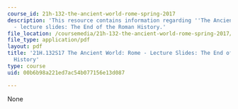 ```yaml
---
course_id: 21h-132-the-ancient-world-rome-spring-2017
description: 'This resource contains information regarding ''The Ancient World: Rome''
  - lecture slides: The End of the Roman History.'
file_location: /coursemedia/21h-132-the-ancient-world-rome-spring-2017/00b6b98a221ed7ac54b077156e13d087_MIT21H_132S17_RomanHistory.pdf
file_type: application/pdf
layout: pdf
title: '21H.132S17 The Ancient World: Rome - Lecture Slides: The End of the Roman
  History'
type: course
uid: 00b6b98a221ed7ac54b077156e13d087

---
```

None